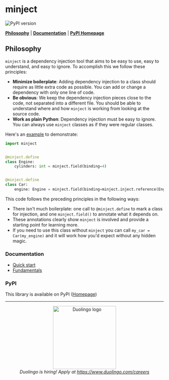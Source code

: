 # minject

![PyPI version](https://img.shields.io/pypi/v/minject)

[**Philosophy**](#philosophy)
| [**Documentation**](https://github.com/duolingo/minject/blob/master/docs/dependency_injection.md)
| [**PyPI Homepage**](https://pypi.org/project/minject/)

## Philosophy

`minject` is a dependency injection tool that aims to be easy to use, easy to understand, and easy to ignore. To
accomplish this we follow these principles:

- **Minimize boilerplate**: Adding dependency injection to a class should
  require as little extra code as possible. You can add or change a dependency
  with only one line of code.
- **Be obvious**: We keep the dependency injection pieces close to the code, not
  separated into a different file. You should be able to understand where
  and how `minject` is working from looking at the source code.
- **Work as plain Python**: Dependency injection must be easy to ignore. You can
  always use `minject` classes as if they were regular classes.

Here's an [example](docs/examples/philosophy.py) to demonstrate:

```python
import minject


@minject.define
class Engine:
    cylinders: int = minject.field(binding=4)


@minject.define
class Car:
    engine: Engine = minject.field(binding=minject.inject.reference(Engine))
```

This code follows the preceding principles in the following ways:

- There isn't much boilerplate: one call to `@minject.define` to mark a class for
  injection, and one `minject.field()` to annotate what it depends on.
- These annotations clearly show `minject` is involved and provide a starting
  point for learning more.
- If you need to use this class without `minject`
  you can call `my_car = Car(my_engine)` and it will work how you'd
  expect without any hidden magic.

### Documentation

- [Quick start](https://github.com/duolingo/minject/blob/master/docs/dependency_injection.md#quick-start)
- [Fundamentals](https://github.com/duolingo/minject/blob/master/docs/dependency_injection.md#fundamentals)

### PyPI

This library is available on PyPI ([Homepage](https://pypi.org/project/minject/))

---

<div align="center">
  <a href="https://careers.duolingo.com/">
    <img src="https://github.com/user-attachments/assets/80a6153e-1d88-429b-9775-5baeb9281842" alt="Duolingo logo" width="200"/>
  </a>
  <br/>
  <i>Duolingo is hiring! Apply at <a href="https://www.duolingo.com/careers">https://www.duolingo.com/careers</a></i>
</div>
